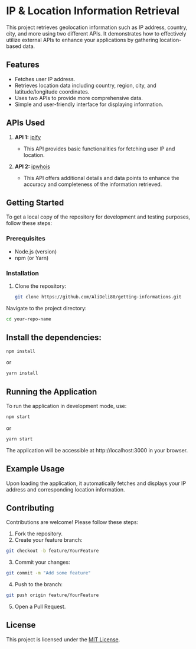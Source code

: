 # IP & Location Information Retrieval  

This project retrieves geolocation information such as IP address, country, city, and more using two different APIs. It demonstrates how to effectively utilize external APIs to enhance your applications by gathering location-based data.  

## Features  

- Fetches user IP address.  
- Retrieves location data including country, region, city, and latitude/longitude coordinates.  
- Uses two APIs to provide more comprehensive data.  
- Simple and user-friendly interface for displaying information.  

## APIs Used  

1. **API 1:** [ipify](https://www.ipify.org/)  
   - This API provides basic functionalities for fetching user IP and location.  
  
2. **API 2:** [ipwhois](https://ipwhois.io/)  
   - This API offers additional details and data points to enhance the accuracy and completeness of the information retrieved.  

## Getting Started  

To get a local copy of the repository for development and testing purposes, follow these steps:  

### Prerequisites  

- Node.js (version)  
- npm (or Yarn)  

### Installation  

1. Clone the repository:  
   ```bash  
   git clone https://github.com/AliDeli80/getting-informations.git  
Navigate to the project directory:

  ```bash
  cd your-repo-name
```
## Install the dependencies:

  ```bash
  npm install
```
or

  ```bash
  yarn install
```
  
## Running the Application
To run the application in development mode, use:

  ```bash
  npm start
```  
or

  ```bash
  yarn start
```
  
The application will be accessible at http://localhost:3000 in your browser.

## Example Usage
Upon loading the application, it automatically fetches and displays your IP address and corresponding location information.

## Contributing
Contributions are welcome! Please follow these steps:

1. Fork the repository.
2. Create your feature branch:
  ```bash
git checkout -b feature/YourFeature
``` 
3. Commit your changes:
  ```bash
  git commit -m "Add some feature"
```  
4. Push to the branch:
  ```bash
  git push origin feature/YourFeature
```  
5. Open a Pull Request.

## License
This project is licensed under the [MIT License](LICENSE).
